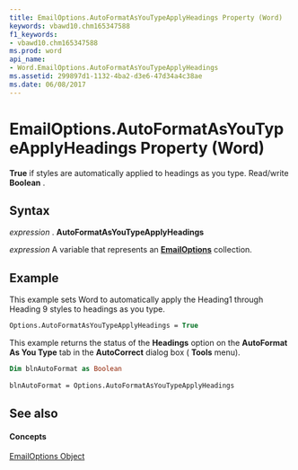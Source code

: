 ```yaml
---
title: EmailOptions.AutoFormatAsYouTypeApplyHeadings Property (Word)
keywords: vbawd10.chm165347588
f1_keywords:
- vbawd10.chm165347588
ms.prod: word
api_name:
- Word.EmailOptions.AutoFormatAsYouTypeApplyHeadings
ms.assetid: 299897d1-1132-4ba2-d3e6-47d34a4c38ae
ms.date: 06/08/2017
---
```



# EmailOptions.AutoFormatAsYouTypeApplyHeadings Property (Word)

 **True** if styles are automatically applied to headings as you type. Read/write **Boolean** .


## Syntax

 _expression_ . **AutoFormatAsYouTypeApplyHeadings**

 _expression_ A variable that represents an **[EmailOptions](emailoptions-object-word.md)** collection.


## Example

This example sets Word to automatically apply the Heading1 through Heading 9 styles to headings as you type.


```vb
Options.AutoFormatAsYouTypeApplyHeadings = True
```

This example returns the status of the  **Headings** option on the **AutoFormat As You Type** tab in the **AutoCorrect** dialog box ( **Tools** menu).




```vb
Dim blnAutoFormat as Boolean 
 
blnAutoFormat = Options.AutoFormatAsYouTypeApplyHeadings
```


## See also


#### Concepts


[EmailOptions Object](emailoptions-object-word.md)

